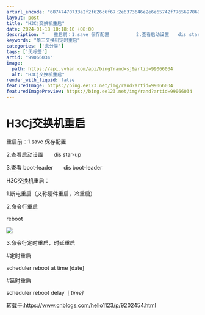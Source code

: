 ```yaml
---
arturl_encode: "68747470733a2f2f626c6f67:2e6373646e2e6e65742f77656978696e5f3330363939383331:2f61727469636c652f64657461696c732f3939303636303334"
layout: post
title: "H3Cj交换机重启"
date: 2024-01-18 10:18:10 +08:00
description: "　　重启前：1.save 保存配置　　　　　　2.查看启动设置　　dis star-up　　　　　　"
keywords: "华三交换机定时重启"
categories: ['未分类']
tags: ['无标签']
artid: "99066034"
image:
  path: https://api.vvhan.com/api/bing?rand=sj&artid=99066034
  alt: "H3Cj交换机重启"
render_with_liquid: false
featuredImage: https://bing.ee123.net/img/rand?artid=99066034
featuredImagePreview: https://bing.ee123.net/img/rand?artid=99066034
---
```


# H3Cj交换机重启

重启前：1.save 保存配置

2.查看启动设置　　dis star-up

3.查看 boot-leader　　dis boot-leader

H3C交换机重启：

1.断电重启（又称硬件重启，冷重启）

2.命令行重启

reboot

![](https://i-blog.csdnimg.cn/blog_migrate/6ff118b0999dc8256876a76b4687acc7.png)

3.命令行定时重启，时延重启

#定时重启

<H3C>scheduler reboot at time [date]

#延时重启

<H3C>scheduler reboot delay  [
*time]*

转载于:https://www.cnblogs.com/hello1123/p/9202454.html